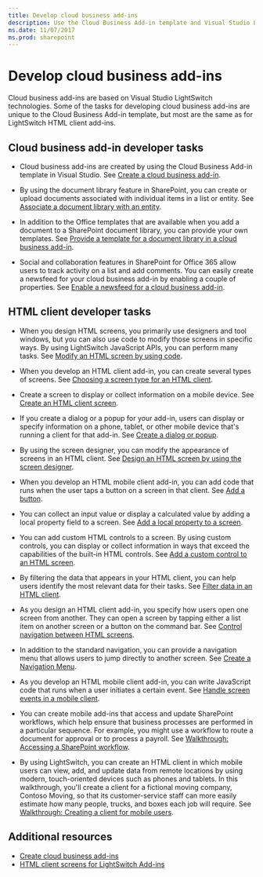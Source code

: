 ```yaml
---
title: Develop cloud business add-ins
description: Use the Cloud Business Add-in template and Visual Studio LightSwitch technologies to develop cloud business add-ins.
ms.date: 11/07/2017
ms.prod: sharepoint
---
```


# Develop cloud business add-ins

Cloud business add-ins are based on Visual Studio LightSwitch technologies. Some of the tasks for developing cloud business add-ins are unique to the Cloud Business Add-in template, but most are the same as for LightSwitch HTML client add-ins.

## Cloud business add-in developer tasks

- Cloud business add-ins are created by using the Cloud Business Add-in template in Visual Studio. See [Create a cloud business add-in](create-a-cloud-business-add-in.md).

- By using the document library feature in SharePoint, you can create or upload documents associated with individual items in a list or entity. See [Associate a document library with an entity](associate-a-document-library-with-an-entity.md).

- In addition to the Office templates that are available when you add a document to a SharePoint document library, you can provide your own templates. See [Provide a template for a document library in a cloud business add-in](provide-a-template-for-a-document-library-in-a-cloud-business-add-in.md).

- Social and collaboration features in SharePoint for Office 365 allow users to track activity on a list and add comments. You can easily create a newsfeed for your cloud business add-in by enabling a couple of properties. See [Enable a newsfeed for a cloud business add-in](enable-a-newsfeed-for-a-cloud-business-add-in.md).

## HTML client developer tasks

- When you design HTML screens, you primarily use designers and tool windows, but you can also use code to modify those screens in specific ways. By using LightSwitch JavaScript APIs, you can perform many tasks. See [Modify an HTML screen by using code](http://msdn.microsoft.com/en-us/library/jj733572.aspx).

- When you develop an HTML client add-in, you can create several types of screens. See [Choosing a screen type for an HTML client](http://msdn.microsoft.com/en-us/library/jj713590.aspx).

- Create a screen to display or collect information on a mobile device. See [Create an HTML client screen](http://msdn.microsoft.com/en-us/library/jj713589.aspx).

- If you create a dialog or a popup for your add-in, users can display or specify information on a phone, tablet, or other mobile device that's running a client for that add-in. See [Create a dialog or popup](http://msdn.microsoft.com/en-us/library/jj713587.aspx).

- By using the screen designer, you can modify the appearance of screens in an HTML client. See [Design an HTML screen by using the screen designer](http://msdn.microsoft.com/en-us/library/jj733575.aspx).

- When you develop an HTML mobile client add-in, you can add code that runs when the user taps a button on a screen in that client. See [Add a button](http://msdn.microsoft.com/en-us/library/jj733573.aspx).

- You can collect an input value or display a calculated value by adding a local property field to a screen. See [Add a local property to a screen](http://msdn.microsoft.com/en-us/library/jj733571.aspx).

- You can add custom HTML controls to a screen. By using custom controls, you can display or collect information in ways that exceed the capabilities of the built-in HTML controls. See [Add a custom control to an HTML screen](http://msdn.microsoft.com/en-us/library/jj733569.aspx).

- By filtering the data that appears in your HTML client, you can help users identify the most relevant data for their tasks. See [Filter data in an HTML client](http://msdn.microsoft.com/en-us/library/jj733574.aspx).

- As you design an HTML client add-in, you specify how users open one screen from another. They can open a screen by tapping either a list item on another screen or a button on the command bar. See [Control navigation between HTML screens](http://msdn.microsoft.com/en-us/library/jj733570.aspx).

- In addition to the standard navigation, you can provide a navigation menu that allows users to jump directly to another screen. See [Create a Navigation Menu](http://msdn.microsoft.com/en-us/library/dn546744.aspx).

- As you develop an HTML mobile client add-in, you can write JavaScript code that runs when a user initiates a certain event. See [Handle screen events in a mobile client](http://msdn.microsoft.com/en-us/library/jj863131.aspx).

- You can create mobile add-ins that access and update SharePoint workflows, which help ensure that business processes are performed in a particular sequence. For example, you might use a workflow to route a document for approval or to process a payroll. See [Walkthrough: Accessing a SharePoint workflow](http://msdn.microsoft.com/en-us/library/dn282437.aspx).

- By using LightSwitch, you can create an HTML client in which mobile users can view, add, and update data from remote locations by using modern, touch-oriented devices such as phones and tablets. In this walkthrough, you'll create a client for a fictional moving company, Contoso Moving, so that its customer-service staff can more easily estimate how many people, trucks, and boxes each job will require. See [Walkthrough: Creating a client for mobile users](http://msdn.microsoft.com/en-us/library/jj674624.aspx).

## Additional resources
<a name="bk_addresources"> </a>

-  [Create cloud business add-ins](create-cloud-business-add-ins.md)
-  [HTML client screens for LightSwitch Add-ins](http://msdn.microsoft.com/en-us/library/jj674623.aspx)
    
 


